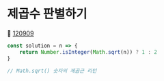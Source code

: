 # 제곱수 판별하기
🔗 <a href="https://school.programmers.co.kr/learn/courses/30/lessons/120909">120909</a>

```javascript
const solution = n => {
    return Number.isInteger(Math.sqrt(n)) ? 1 : 2
}

// Math.sqrt() 숫자의 제곱근 리턴
```
